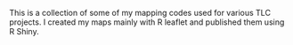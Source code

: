 This is a collection of some of my mapping codes used for various TLC projects. I created my maps mainly with R leaflet and published them using R Shiny.
